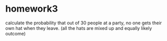 # homework3
calculate the probability that out of 30 people at a party, no one gets their own hat when they leave. (all the hats are mixed up and equally likely outcome)
